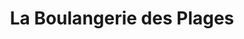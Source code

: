 ---
title: "La Boulangerie des Plages"
url: /capbreton/la-boulangerie-des-plages/
shop: Bäckerei
---